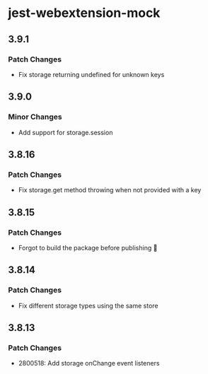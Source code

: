 # jest-webextension-mock

## 3.9.1

### Patch Changes

- Fix storage returning undefined for unknown keys

## 3.9.0

### Minor Changes

- Add support for storage.session

## 3.8.16

### Patch Changes

- Fix storage.get method throwing when not provided with a key

## 3.8.15

### Patch Changes

- Forgot to build the package before publishing 🤦

## 3.8.14

### Patch Changes

- Fix different storage types using the same store

## 3.8.13

### Patch Changes

- 2800518: Add storage onChange event listeners
